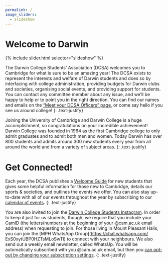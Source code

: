 ```yaml
---
permalink: /
image_sliders:
  - slideshow
---
```


# Welcome to Darwin

{% include slider.html selector="slideshow" %}

The Darwin College Students’ Association (DCSA) welcomes you to Cambridge for what is sure to be an amazing year! The DCSA exists to represent the interests and welfare of Darwin students and does so by interfacing with college administration, providing budgets for Darwin clubs and societies, organising social events, and providing support for students. You can contact any committee member about any issue, and we’ll be happy to help or to point you in the right direction. You can find our names and emails on the <a href="{{site.baseurl | absolute_url}}/meet-the-dcsa">“Meet your DCSA Officers” page</a>, or come say hello if you see us around college!
{: .text-justify}

Joining the University of Cambridge and Darwin College is a huge accomplishment, so congratulations on your incredible achievement! Darwin College was founded in 1964 as the first Cambridge college to only admit graduates and to admit both men and women. Today Darwin has over 800 students and admits around 300 new students every year from all around the world and from a variety of subject areas.
{: .text-justify}

# Get Connected!

Each year, the DCSA publishes a [Welcome Guide](https://drive.google.com/file/d/1hEej8_-QqilkWVE3pxD03Trh5qC2ycUq/view?usp=sharing) for new students that gives some helpful information for those new to Cambridge, details our sports & societies, and outlines the events we offer. You can also stay up-to-date with all of our events throughout the year by subscribing to our <a href="{{site.baseurl | absolute_url}}/events">calendar of events</a>.
{: .text-justify}

You are also invited to join the [Darwin College Students Instagram](www.instagram.com/dcsa_darwin_college/). In order to keep it just for us students, though, we require that you include your CamID (the letters/numbers at the beginning of your @cam.ac.uk email address) when requesting to join. For those living in Mount Pleasant Halls, you can join the [MPH WhatsApp Group](https://chat.whatsapp.com/
ExS0xytUBP0HZTsMLoSwTl) to connect with your neighbours.
We also send out a weekly email newsletter, called WhatsUp. You will be automatically subscribed with you @cam.ac.uk email, but then you [can opt-out by changing your subscription settings](https://lists.cam.ac.uk/sympa/subscribe/darwin-whatsup?previous_action=info).
{: .text-justify}
